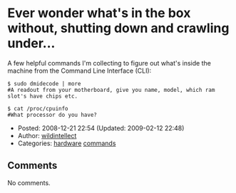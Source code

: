 # Ever wonder what's in the box without, shutting down and crawling under...

A few helpful commands I'm collecting to figure out what's inside the machine from the Command Line Interface (CLI):

    $ sudo dmidecode | more
    #A readout from your motherboard, give you name, model, which ram slot's have chips etc.

    $ cat /proc/cpuinfo
    #What processor do you have?

-   Posted: 2008-12-21 22:54 (Updated: 2009-02-12 22:48)
-   Author: [wildintellect](author/wildintellect.html)
-   Categories: [hardware](category/hardware.html) [commands](category/commands.html)

## Comments

No comments.
